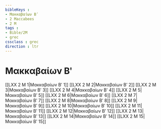 ```yaml
---
bibleKeys : 
- Μακκαβαίων Βʹ
- 2 Maccabees
- 2 M
tags : 
- Bible/2M
- grec
cssclass : grec
direction : ltr
---
```


# Μακκαβαίων Βʹ

[[LXX 2 M 1|Μακκαβαίων Βʹ 1]]
[[LXX 2 M 2|Μακκαβαίων Βʹ 2]]
[[LXX 2 M 3|Μακκαβαίων Βʹ 3]]
[[LXX 2 M 4|Μακκαβαίων Βʹ 4]]
[[LXX 2 M 5|Μακκαβαίων Βʹ 5]]
[[LXX 2 M 6|Μακκαβαίων Βʹ 6]]
[[LXX 2 M 7|Μακκαβαίων Βʹ 7]]
[[LXX 2 M 8|Μακκαβαίων Βʹ 8]]
[[LXX 2 M 9|Μακκαβαίων Βʹ 9]]
[[LXX 2 M 10|Μακκαβαίων Βʹ 10]]
[[LXX 2 M 11|Μακκαβαίων Βʹ 11]]
[[LXX 2 M 12|Μακκαβαίων Βʹ 12]]
[[LXX 2 M 13|Μακκαβαίων Βʹ 13]]
[[LXX 2 M 14|Μακκαβαίων Βʹ 14]]
[[LXX 2 M 15|Μακκαβαίων Βʹ 15]]
